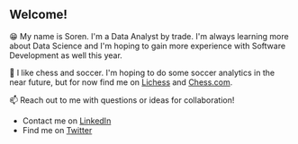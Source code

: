 ## Welcome! 
😁 My name is Soren. I'm a Data Analyst by trade. I'm always learning more about Data Science and I'm hoping to gain more experience with Software Development as well this year.

🌱 I like chess and soccer. I'm hoping to do some soccer analytics in the near future, but for now find me on [Lichess](https://lichess.org/@/NurseDrunkenstein) and [Chess.com](https://www.chess.com/member/sorenfukboi).

📫 Reach out to me with questions or ideas for collaboration!
- Contact me on [LinkedIn](https://www.linkedin.com/in/soren-gran/)
- Find me on [Twitter](https://twitter.com/sorentgran)

<!---
stgran/stgran is a ✨ special ✨ repository because its `README.md` (this file) appears on your GitHub profile.
You can click the Preview link to take a look at your changes.
--->
